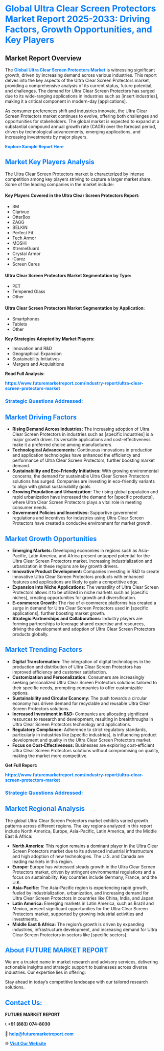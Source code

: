<h1 style="color: #007BFF;">Global Ultra Clear Screen Protectors Market Report 2025-2033: Driving Factors, Growth Opportunities, and Key Players</h1>

<section id="overview">
<h2>Market Report Overview</h2>
<p>The <a href="https://www.futuremarketreport.com/industry-report/ultra-clear-screen-protectors-market" style="color: #007BFF; text-decoration: none;"><strong>Global Ultra Clear Screen Protectors Market</strong></a> is witnessing significant growth, driven by increasing demand across various industries. This report delves into the key aspects of the Ultra Clear Screen Protectors market, providing a comprehensive analysis of its current status, future potential, and challenges. The demand for Ultra Clear Screen Protectors has surged due to its wide-ranging applications in industries such as [insert industries], making it a critical component in modern-day [applications].</p>
<p>As consumer preferences shift and industries innovate, the Ultra Clear Screen Protectors market continues to evolve, offering both challenges and opportunities for stakeholders. The global market is expected to expand at a substantial compound annual growth rate (CAGR) over the forecast period, driven by technological advancements, emerging applications, and increasing investments by major players.</p>
</section>

<section id="overview">
<p><a href="https://www.futuremarketreport.com/request-sample/reportId=98292" style="color: #007BFF; text-decoration: none;"><strong>Explore Sample Report Here</strong></a></p>
</section>

<section id="key-players">
<h2 style="color: #007BFF;">Market Key Players Analysis</h2>
<p>The Ultra Clear Screen Protectors market is characterized by intense competition among key players striving to capture a larger market share. Some of the leading companies in the market include:</p>
<h4>Key Players Covered in the Ultra Clear Screen Protectors Report:</h4>
<ul><li>3M</li><li>Clarivue</li><li>OtterBox</li><li>ZAGG</li><li>BELKIN</li><li>Perfect Fit</li><li>Tech Armor</li><li>MOSHI</li><li>XtremeGuard</li><li>Crystal Armor</li><li>iCarez</li><li>Screen Cares</li></ul>
<h4>Ultra Clear Screen Protectors Market Segmentation by Type:</h4>
<ul><li>PET</li><li>Tempered Glass</li><li>Other</li></ul>

<h4>Ultra Clear Screen Protectors Market Segmentation by Application:</h4>
<ul><li>Smartphones</li><li>Tablets</li><li>Other</li></ul>
<p><strong>Key Strategies Adopted by Market Players:</strong></p>
<ul>
<li>Innovation and R&D</li>
<li>Geographical Expansion</li>
<li>Sustainability Initiatives</li>
<li>Mergers and Acquisitions</li>
</ul>
</section>

<section>
<p><strong>Read Full Analysis: </strong></p><a href="https://www.futuremarketreport.com/industry-report/ultra-clear-screen-protectors-market" style="color: #007BFF; text-decoration: none;"><strong>https://www.futuremarketreport.com/industry-report/ultra-clear-screen-protectors-market</strong></a>
<h3 style="color: #007BFF;">Strategic Questions Addressed:</h3>
</section>

<section id="driving-factors">
<h2 style="color: #007BFF;">Market Driving Factors</h2>
<ul>
<li><strong>Rising Demand Across Industries:</strong> The increasing adoption of Ultra Clear Screen Protectors in industries such as [specific industries] is a major growth driver. Its versatile applications and cost-effectiveness make it a preferred choice among manufacturers.</li>
<li><strong>Technological Advancements:</strong> Continuous innovations in production and application technologies have enhanced the efficiency and performance of Ultra Clear Screen Protectors, further boosting market demand.</li>
<li><strong>Sustainability and Eco-Friendly Initiatives:</strong> With growing environmental concerns, the demand for sustainable Ultra Clear Screen Protectors solutions has surged. Companies are investing in eco-friendly variants to align with global sustainability goals.</li>
<li><strong>Growing Population and Urbanization:</strong> The rising global population and rapid urbanization have increased the demand for [specific products], where Ultra Clear Screen Protectors plays a vital role in meeting consumer needs.</li>
<li><strong>Government Policies and Incentives:</strong> Supportive government regulations and incentives for industries using Ultra Clear Screen Protectors have created a conducive environment for market growth.</li>
</ul>
</section>

<section id="growth-opportunities">
<h2 style="color: #007BFF;">Market Growth Opportunities</h2>
<ul>
<li><strong>Emerging Markets:</strong> Developing economies in regions such as Asia-Pacific, Latin America, and Africa present untapped potential for the Ultra Clear Screen Protectors market. Increasing industrialization and urbanization in these regions are key growth drivers.</li>
<li><strong>Innovative Product Development:</strong> Companies investing in R&D to create innovative Ultra Clear Screen Protectors products with enhanced features and applications are likely to gain a competitive edge.</li>
<li><strong>Expansion into Niche Applications:</strong> The versatility of Ultra Clear Screen Protectors allows it to be utilized in niche markets such as [specific niches], creating opportunities for growth and diversification.</li>
<li><strong>E-commerce Growth:</strong> The rise of e-commerce platforms has created a surge in demand for Ultra Clear Screen Protectors used in [specific applications], further boosting market growth.</li>
<li><strong>Strategic Partnerships and Collaborations:</strong> Industry players are forming partnerships to leverage shared expertise and resources, driving the development and adoption of Ultra Clear Screen Protectors products globally.</li>
</ul>
</section>

<section id="trending-factors">
<h2 style="color: #007BFF;">Market Trending Factors</h2>
<ul>
<li><strong>Digital Transformation:</strong> The integration of digital technologies in the production and distribution of Ultra Clear Screen Protectors has improved efficiency and customer satisfaction.</li>
<li><strong>Customization and Personalization:</strong> Consumers are increasingly seeking personalized Ultra Clear Screen Protectors solutions tailored to their specific needs, prompting companies to offer customizable options.</li>
<li><strong>Sustainability and Circular Economy:</strong> The push towards a circular economy has driven demand for recyclable and reusable Ultra Clear Screen Protectors solutions.</li>
<li><strong>Increased Investment in R&D:</strong> Companies are allocating significant resources to research and development, resulting in breakthroughs in Ultra Clear Screen Protectors technology and applications.</li>
<li><strong>Regulatory Compliance:</strong> Adherence to strict regulatory standards, particularly in industries like [specific industries], is influencing product development and quality in the Ultra Clear Screen Protectors market.</li>
<li><strong>Focus on Cost-Effectiveness:</strong> Businesses are exploring cost-efficient Ultra Clear Screen Protectors solutions without compromising on quality, making the market more competitive.</li>
</ul>
</section>

<section>
<p><strong>Get Full Report: </strong></p><a href="https://www.futuremarketreport.com/industry-report/ultra-clear-screen-protectors-market" style="color: #007BFF; text-decoration: none;"><strong>https://www.futuremarketreport.com/industry-report/ultra-clear-screen-protectors-market</strong></a>
<h3 style="color: #007BFF;">Strategic Questions Addressed:</h3>
</section>


<section id="regional-analysis">
<h2 style="color: #007BFF;">Market Regional Analysis</h2>
<p>The global Ultra Clear Screen Protectors market exhibits varied growth patterns across different regions. The key regions analyzed in this report include North America, Europe, Asia-Pacific, Latin America, and the Middle East & Africa:</p>
<ul>
<li><strong>North America:</strong> This region remains a dominant player in the Ultra Clear Screen Protectors market due to its advanced industrial infrastructure and high adoption of new technologies. The U.S. and Canada are leading markets in this region.</li>
<li><strong>Europe:</strong> Europe has witnessed steady growth in the Ultra Clear Screen Protectors market, driven by stringent environmental regulations and a focus on sustainability. Key countries include Germany, France, and the U.K.</li>
<li><strong>Asia-Pacific:</strong> The Asia-Pacific region is experiencing rapid growth, fueled by industrialization, urbanization, and increasing demand for Ultra Clear Screen Protectors in countries like China, India, and Japan.</li>
<li><strong>Latin America:</strong> Emerging markets in Latin America, such as Brazil and Mexico, present significant opportunities for the Ultra Clear Screen Protectors market, supported by growing industrial activities and investments.</li>
<li><strong>Middle East & Africa:</strong> The region’s growth is driven by expanding industries, infrastructure development, and increasing demand for Ultra Clear Screen Protectors in sectors like [specific sectors].</li>
</ul>
</section>

<footer>
<h2 style="color: #007BFF;">About FUTURE MARKET REPORT</h2>
<p>We are a trusted name in market research and advisory services, delivering actionable insights and strategic support to businesses across diverse industries. Our expertise lies in offering:</p>

<p>Stay ahead in today’s competitive landscape with our tailored research solutions.</p>

<h2 style="color: #007BFF;">Contact Us:</h2>
<p><strong>FUTURE MARKET REPORT</strong></p>
<p>📞 <strong>+91 (883) 074-8030</strong></p>
<p>📧 <strong><a href="mailto:help@futuremarketreport.com" style="color: #007BFF;">help@futuremarketreport.com</a></strong></p>
<p>🌐 <strong><a href="https://www.futuremarketreport.com/" style="color: #007BFF;">Visit Our Website</a></strong></p>
</footer>